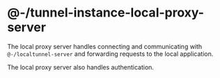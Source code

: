 # @-/tunnel-instance-local-proxy-server

The local proxy server handles connecting and communicating with `@-/localtunnel-server` and forwarding requests to the local application.

The local proxy server also handles authentication.
